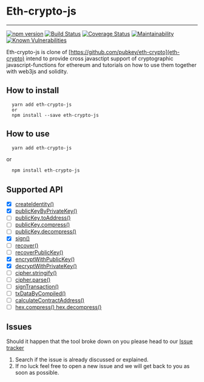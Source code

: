 # Eth-crypto-js

---

[![npm version](https://badge.fury.io/js/eth-crypto-js.svg)](https://badge.fury.io/js/eth-crypto-js)
[![Build Status](https://travis-ci.org/oesukam/eth-crypto-js.svg?branch=main)](https://travis-ci.org/oesukam/eth-crypto-js)
[![Coverage Status](https://coveralls.io/repos/github/oesukam/eth-crypto-js/badge.svg?branch=main)](https://coveralls.io/github/oesukam/eth-crypto-js?branch=main)
[![Maintainability](https://api.codeclimate.com/v1/badges/f0f25d4e5bc5182f32a5/maintainability)](https://codeclimate.com/github/oesukam/eth-crypto-js/maintainability)
[![Known Vulnerabilities](https://snyk.io/test/github/oesukam/eth-crypto-js/badge.svg?targetFile=package.json)](https://snyk.io/test/github/oesukam/eth-crypto-js?targetFile=package.json)

Eth-crypto-js is clone of [https://github.com/pubkey/eth-crypto](eth-crypto) intend to provide cross javasctipt support of cryptographic javascript-functions for ethereum and tutorials on how to use them together with web3js and solidity.

## How to install

```
  yarn add eth-crypto-js
  or
  npm install --save eth-crypto-js
```

## How to use

```bash
  yarn add eth-crypto-js
```

or 

```bash
  npm install eth-crypto-js
```


## Supported API

- [x] [createIdentity()](https://github.com/oesukam/eth-crypto-js#createidentity)
- [x] [publicKeyByPrivateKey()](https://github.com/oesukam/eth-crypto-js#publickeybyprivatekey)
- [ ] [publicKey.toAddress()](https://github.com/oesukam/eth-crypto-js#publickeytoaddress)
- [ ] [publicKey.compress()](https://github.com/oesukam/eth-crypto-js#publickeycompress)
- [ ] [publicKey.decompress()](https://github.com/oesukam/eth-crypto-js#publickeydecompress)
- [x] [sign()](https://github.com/oesukam/eth-crypto-js#sign)
- [ ] [recover()](https://github.com/oesukam/eth-crypto-js#recover)
- [ ] [recoverPublicKey()](https://github.com/oesukam/eth-crypto-js#recoverpublickey)
- [x] [encryptWithPublicKey()](https://github.com/oesukam/eth-crypto-js#encryptwithpublickey)
- [x] [decryptWithPrivateKey()](https://github.com/oesukam/eth-crypto-js#decryptwithprivatekey)
- [ ] [cipher.stringify()](https://github.com/oesukam/eth-crypto-js#cipherstringify)
- [ ] [cipher.parse()](https://github.com/oesukam/eth-crypto-js#cipherparse)
- [ ] [signTransaction()](https://github.com/oesukam/eth-crypto-js#signtransaction)
- [ ] [txDataByCompiled()](https://github.com/oesukam/eth-crypto-js#txdatabycompiled)
- [ ] [calculateContractAddress()](https://github.com/oesukam/eth-crypto-js#calculatecontractaddress)
- [ ] [hex.compress() hex.decompress()](https://github.com/oesukam/eth-crypto-js#hex-compressdecompress)

## Issues

Should it happen that the tool broke down on you please head to our [Issue tracker](https://github.com/oesukam/eth-crypto-js/issues)

1. Search if the issue is already discussed or explained.
2. If no luck feel free to open a new issue and we will get back to you as soon as possible.
